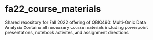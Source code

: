 # fa22_course_materials
Shared repository for Fall 2022 offering of QBIO490: Multi-Omic Data Analysis  Contains all necessary course materials including powerpoint presentations, notebook activites, and assignment directions.
